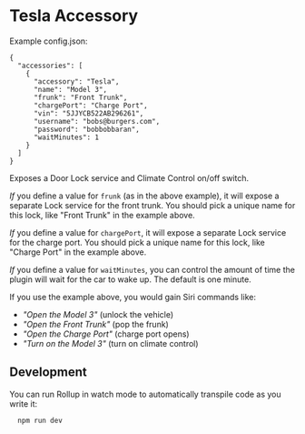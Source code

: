
# Tesla Accessory

Example config.json:

    {
      "accessories": [
        {
          "accessory": "Tesla",
          "name": "Model 3",
          "frunk": "Front Trunk",
          "chargePort": "Charge Port",
          "vin": "5JJYCB522AB296261",
          "username": "bobs@burgers.com",
          "password": "bobbobbaran",
          "waitMinutes": 1
        }
      ]
    }

Exposes a Door Lock service and Climate Control on/off switch.

*If* you define a value for `frunk` (as in the above example),
it will expose a separate Lock service for the front trunk. You should pick
a unique name for this lock, like "Front Trunk" in the example above.

*If* you define a value for `chargePort`,
it will expose a separate Lock service for the charge port. You should pick
a unique name for this lock, like "Charge Port" in the example above.

*If* you define a value for `waitMinutes`, you can control the amount of
time the plugin will wait for the car to wake up. The default is one minute.

If you use the example above, you would gain Siri commands like:

  - *"Open the Model 3"* (unlock the vehicle)
  - *"Open the Front Trunk"* (pop the frunk)
  - *"Open the Charge Port"* (charge port opens)
  - *"Turn on the Model 3"* (turn on climate control)

## Development

You can run Rollup in watch mode to automatically transpile code as you write it:

```sh
  npm run dev
```

